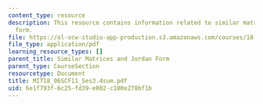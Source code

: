 ```yaml
---
content_type: resource
description: This resource contains information related to similar matrices and jordan
  form.
file: https://ol-ocw-studio-app-production.s3.amazonaws.com/courses/18-06sc-linear-algebra-fall-2011/6e1f793f6c25fd39e002c100e278bf1b_MIT18_06SCF11_Ses3.4sum.pdf
file_type: application/pdf
learning_resource_types: []
parent_title: Similar Matrices and Jordan Form
parent_type: CourseSection
resourcetype: Document
title: MIT18_06SCF11_Ses3.4sum.pdf
uid: 6e1f793f-6c25-fd39-e002-c100e278bf1b
---
```

